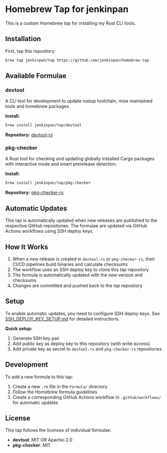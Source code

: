 # Homebrew Tap for jenkinpan

This is a custom Homebrew tap for installing my Rust CLI tools.

## Installation

First, tap this repository:

```bash
brew tap jenkinpan/tap https://github.com/jenkinpan/homebrew-tap
```

## Available Formulae

### devtool

A CLI tool for development to update rustup toolchain, mise maintained tools and homebrew packages.

**Install:**
```bash
brew install jenkinpan/tap/devtool
```

**Repository:** [devtool-rs](https://github.com/jenkinpan/devtool-rs)

### pkg-checker

A Rust tool for checking and updating globally installed Cargo packages with interactive mode and smart prerelease detection.

**Install:**
```bash
brew install jenkinpan/tap/pkg-checker
```

**Repository:** [pkg-checker-rs](https://github.com/jenkinpan/pkg-checker-rs)

## Automatic Updates

This tap is automatically updated when new releases are published to the respective GitHub repositories. The formulae are updated via GitHub Actions workflows using SSH deploy keys.

## How It Works

1. When a new release is created in `devtool-rs` or `pkg-checker-rs`, their CI/CD pipelines build binaries and calculate checksums
2. The workflow uses an SSH deploy key to clone this tap repository
3. The formula is automatically updated with the new version and checksums
4. Changes are committed and pushed back to the tap repository

## Setup

To enable automatic updates, you need to configure SSH deploy keys. See [SSH_DEPLOY_KEY_SETUP.md](./SSH_DEPLOY_KEY_SETUP.md) for detailed instructions.

**Quick setup:**
1. Generate SSH key pair
2. Add public key as deploy key to this repository (with write access)
3. Add private key as secret to `devtool-rs` and `pkg-checker-rs` repositories

## Development

To add a new formula to this tap:

1. Create a new `.rb` file in the `Formula/` directory
2. Follow the Homebrew formula guidelines
3. Create a corresponding GitHub Actions workflow in `.github/workflows/` for automatic updates

## License

This tap follows the licenses of individual formulae:
- **devtool**: MIT OR Apache-2.0
- **pkg-checker**: MIT